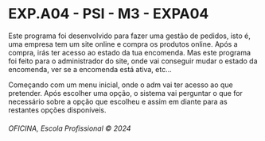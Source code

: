<h1> EXP.A04 - PSI - M3 - EXPA04</h1>

Este programa foi desenvolvido para fazer uma gestão de pedidos, isto é, uma empresa tem um site online e compra os produtos online. Após a compra, irás ter acesso ao estado da tua encomenda. Mas este programa foi feito para o administrador do site, onde vai conseguir mudar o estado da encomenda, ver se a encomenda está ativa, etc...

Começando com um menu inicial, onde o adm vai ter acesso ao que pretender. Após escolher uma opção, o sistema vai perguntar o que for necessário sobre a opção que escolheu e assim em diante para as restantes opções disponíveis.
<h6>OFICINA, Escola Profissional &copy; 2024</h6>
